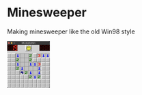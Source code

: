 # Minesweeper
Making minesweeper like the old Win98 style

<img src="/img/mine.jpg" alt="19 mines remaining" width="100">

